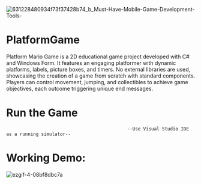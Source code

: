 
![631228480934f73f37428b74_b_Must-Have-Mobile-Game-Development-Tools-](https://github.com/Shrekpepsi/PlatformGame/assets/107950320/8361ef1d-2297-479c-aa54-93e5221e74b2)




# PlatformGame
Platform Mario Game is a 2D educational game project developed with C# and Windows Form. It features an engaging platformer with dynamic platforms, labels, picture boxes, and timers. No external libraries are used, showcasing the creation of a game from scratch with standard components. Players can control movement, jumping, and collectibles to achieve game objectives, each outcome triggering unique end messages.

#  Run the Game

                                                 --Use Visual Studio IDE as a running simulator--


# Working Demo:
![ezgif-4-08bf8dbc7a](https://github.com/Shrekpepsi/PlatformGame/assets/107950320/d8136d7e-7a44-44f1-a834-d054daef5076)
